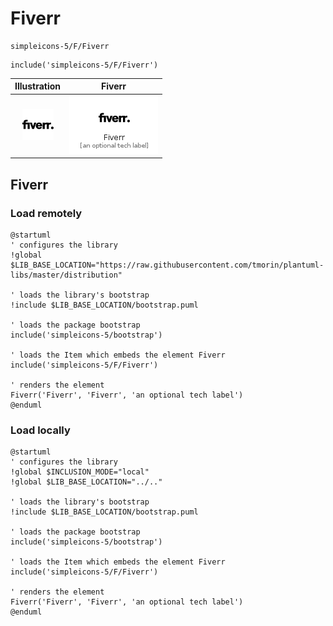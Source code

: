 # Fiverr


```text
simpleicons-5/F/Fiverr
```

```text
include('simpleicons-5/F/Fiverr')
```



| Illustration | Fiverr |
| :---: | :---: |
| ![illustration for Illustration](../../simpleicons-5/F/Fiverr.png) | ![illustration for Fiverr](../../simpleicons-5/F/Fiverr.Local.png) |




## Fiverr

### Load remotely
```plantuml
@startuml
' configures the library
!global $LIB_BASE_LOCATION="https://raw.githubusercontent.com/tmorin/plantuml-libs/master/distribution"

' loads the library's bootstrap
!include $LIB_BASE_LOCATION/bootstrap.puml

' loads the package bootstrap
include('simpleicons-5/bootstrap')

' loads the Item which embeds the element Fiverr
include('simpleicons-5/F/Fiverr')

' renders the element
Fiverr('Fiverr', 'Fiverr', 'an optional tech label')
@enduml
```

### Load locally
```plantuml
@startuml
' configures the library
!global $INCLUSION_MODE="local"
!global $LIB_BASE_LOCATION="../.."

' loads the library's bootstrap
!include $LIB_BASE_LOCATION/bootstrap.puml

' loads the package bootstrap
include('simpleicons-5/bootstrap')

' loads the Item which embeds the element Fiverr
include('simpleicons-5/F/Fiverr')

' renders the element
Fiverr('Fiverr', 'Fiverr', 'an optional tech label')
@enduml
```

